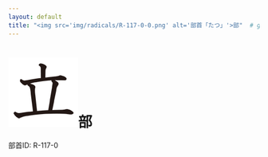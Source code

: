 ```yaml
---
layout: default
title: "<img src='img/radicals/R-117-0-0.png' alt='部首「たつ」'>部"  # glyphをタイトルに使用
---
```


# <img src='img/radicals/R-117-0-0.png' alt='部首「たつ」'>部
部首ID: R-117-0
